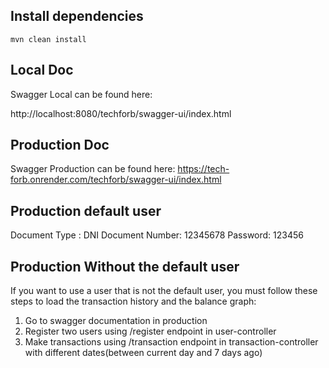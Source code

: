 ## Install dependencies

    mvn clean install
## Local Doc
Swagger Local can be found here:

http://localhost:8080/techforb/swagger-ui/index.html

## Production Doc
Swagger Production can be found here:
https://tech-forb.onrender.com/techforb/swagger-ui/index.html

## Production default user
Document Type : DNI
Document Number: 12345678
Password: 123456

## Production Without the default user
If you want to use a user that is not the default user, 
you must follow these steps to load the transaction history and the balance graph:
1) Go to swagger documentation in production
2) Register two users using /register endpoint in user-controller
3) Make transactions using /transaction endpoint in transaction-controller with different dates(between current day and 7 days ago)